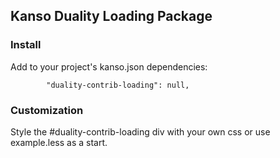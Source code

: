 ## Kanso Duality Loading Package

### Install

Add to your project's kanso.json dependencies:

```
        "duality-contrib-loading": null,
```

### Customization

Style the #duality-contrib-loading div with your own css or use example.less as
a start.

